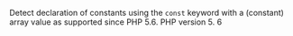 Detect declaration of constants using the `const` keyword with a (constant) array value
as supported since PHP 5.6.
PHP version 5. 6